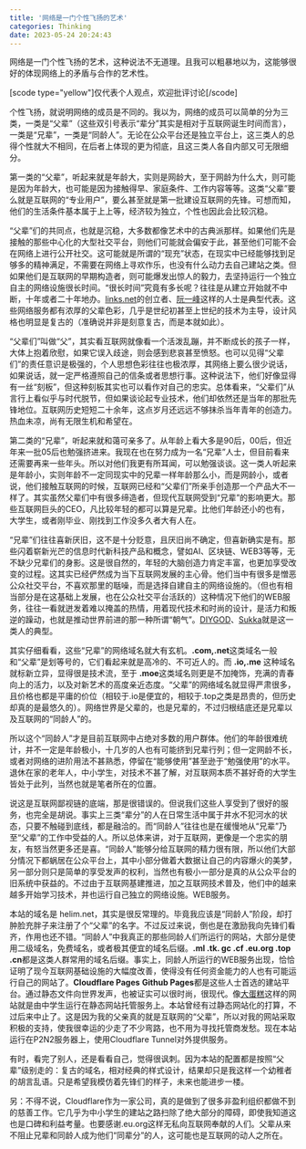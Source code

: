 ```yaml
---
title: '网络是一门个性飞扬的艺术'
categories: Thinking
date: 2023-05-24 20:24:43
---
```

网络是一门个性飞扬的艺术，这种说法不无道理。且我可以粗暴地以为，这能够很好的体现网络上的矛盾与合作的艺术性。

[scode type="yellow"]仅代表个人观点，欢迎批评讨论[/scode]

个性飞扬，就说明网络的成员是不同的。我以为，网络的成员可以简单的分为三类，一类是“父辈”（这些双引号表示“辈分”其实是相对于互联网诞生时间而言），一类是“兄辈”，一类是“同龄人”。无论在公众平台还是独立平台上，这三类人的总得个性就大不相同，在后者上体现的更为彻底，且这三类人各自内部又可无限细分。

第一类的“父辈”，听起来就是年龄大，实则是网龄大，至于网龄为什么大，则可能是因为年龄大，也可能是因为接触得早、家庭条件、工作内容等等。这类“父辈”要么就是互联网的“专业用户”，要么甚至就是第一批建设互联网的先锋。可想而知，他们的生活条件基本属于上上等，经济较为独立，个性也因此会比较沉稳。

“父辈”们的共同点，也就是沉稳，大多数都像艺术中的古典派那样。如果他们先是接触的那些中心化的大型社交平台，则他们可能就会偏安于此，甚至他们可能不会在网络上进行公开社交。这可能就是所谓的“现充”状态，在现实中已经能够找到足够多的精神满足，不需要在网络上寻欢作乐，也没有什么动力去自己建站之类。但如果他们是互联网的早期构造者，则可能爆发出惊人的毅力，去坚持运行一个独立自主的网络设施很长时间。“很长时间”究竟有多长呢？往往是从建立开始就不中断，十年或者二十年地办。[links.net](https://links.net)的创立者、[阮一峰](https://www.ruanyifeng.com/)这样的人士是典型代表。这些网络服务都有浓厚的父辈色彩，几乎是世纪初甚至上世纪的技术为主导，设计风格也明显是复古的（准确说并非是刻意复古，而是本就如此）。

“父辈们”叫做“父”，其实看互联网就像看一个活泼乱蹦，并不断成长的孩子一样，大体上抱着欣慰，如果它误入歧途，则会感到悲哀甚至愤怒。也可以见得“父辈们”的责任意识是极强的，个人思想色彩往往也极浓厚，其网络上要么很少说话，如果说话，就一定严格遵照自己的信条或者思想行事。这种说法下，他们好像显得有一丝“刻板”，但这种刻板其实也可以看作对自己的忠实。总体看来，“父辈们”从言行上看似乎与时代脱节，但如果谈论起专业技术，他们却依然还是当年的那批先锋地位。互联网历史短短二十余年，这点岁月还远远不够抹杀当年青年的创造力。热血未凉，尚有无限生机和希望在。

第二类的“兄辈”，听起来就和蔼可亲多了。从年龄上看大多是90后，00后，但近年来一批05后也勉强挤进来。我现在也在努力成为一名“兄辈”人士，但目前看来还需要再来一些年头。所以对他们我更有所耳闻，可以勉强谈谈。这一类人听起来是年龄小，实则年龄不一定同现实中的兄辈一样年龄那么小，而是网龄小，或者说，他们接触互联网的时候，互联网已经和“父辈们”所亲手创造那一个产品大不一样了。其实虽然父辈们中有很多缔造者，但现代互联网受到“兄辈”的影响更大。那些互联网巨头的CEO，凡比较年轻的都可以算是兄辈。比他们年龄还小的也有，大学生，或者刚毕业、刚找到工作没多久者大有人在。

“兄辈”们往往喜新厌旧，这不是十分贬意，且厌旧尚不确定，但喜新确实是有。那些闪着崭新光芒的信息时代新科技产品和概念，譬如AI、区块链、WEB3等等，无不缺少兄辈们的身影。这是很自然的，年轻的大脑创造力肯定丰富，也更加享受改变的过程。这其实已经俨然成为当下互联网发展的主心骨。他们当中有很多是憎恶公众社交平台，不喜欢那里的聒噪，而是选择自建自主的网络设施的。（但也有相当部分是在这基础上发展，也在公众社交平台活跃的）这种情况下他们的WEB服务，往往一看就迸发着难以掩盖的热情，用着现代技术和时尚的设计，是活力和叛逆的躁动，也就是推动世界前进的那一种所谓“朝气”。[DIYGOD](https://www.diygod.me/)、[Sukka](https://skk.moe)就是这一类人的典型。

其实仔细看看，这些“兄辈”的网络域名就大有玄机。**.com,.net**这类域名一般和“父辈”是划等号的，它们看起来就是高冷的、不可近人的。而 **.io,.me** 这种域名就标新立异，显得很是技术流，至于 **.moe**这类域名则更是不加掩饰，充满的青春向上的活力，以及对新艺术的高度亲近态度。“父辈”的网络域名就显得严肃很多，且价格也都是平庸的价位（相较于.io是便宜的，相较于.top之类是昂贵的，但历史却真的是最悠久的）。网络世界是父辈的，也是兄辈的，不过归根结底还是兄辈以及互联网的“同龄人”的。

所以这个“同龄人”才是目前互联网中占绝对多数的用户群体。他们的年龄很难统计，并不一定是年龄极小，十几岁的人也有可能挤到兄辈行列；但一定网龄不长，或者对网络的进阶用法不甚熟悉，停留在“能够使用”甚至逊于“勉强使用”的水平。退休在家的老年人，中小学生，对技术不甚了解，对互联网本质不甚好奇的大学生皆处于此列，当然也就是笔者所在的位置。

说这是互联网鄙视链的底端，那是很错误的。但说我们这些人享受到了很好的服务，也完全是胡说。事实上三类“辈分”的人在日常生活中属于井水不犯河水的状态，只要不触碰到底线，都是融洽的。而“同龄人”往往也是在缓慢地从“兄辈”乃至“父辈”的工作中受益的人。所以总体来讲，对于互联网，更像是一个忠实的朋友，有怒当然更多还是喜。“同龄人”能够分给互联网的精力很有限，所以他们大部分情况下都蜗居在公众平台上，其中小部分做着大数据让自己的内容爆火的美梦，另一部分则只是简单的享受发声的权利，当然也有极小一部分是真的从公众平台的旧系统中获益的。不过由于互联网基建推进，加之互联网技术普及，他们中的越来越多开始学习技术，并也运行自己独立的网络设施。WEB服务。

本站的域名是 helim.net，其实是很反常理的。毕竟我应该是“同龄人”阶段，却打肿脸充胖子来注册了个“父辈”的名字。不过反过来说，倒也是在激励我向先锋们看齐，作用也还不错。“同龄人”中我真正的那些同龄人们所运行的网站，大部分是使用二级域名，免费域名，或者极其便宜的域名后缀。**.ml .tk. gc .cf .eu.org .top .cn**都是这类人群常用的域名后缀。事实上，同龄人所运行的WEB服务出现，恰恰证明了现今互联网基础设施的大幅度改善，使得没有任何资金能力的人也有可能运行自己的网站了。**Cloudflare Pages** **Github Pages**都是这些人士首选的建站平台。通过静态文件向世界发声，也被证实可以很时尚，很现代。像[大蛋糕](https://lihaoyu.cn/)这样的网站就是由中学生运行在静态网站托管服务上。本站曾经有过静态网站化的打算，不过后来中止了。这是因为我的父亲真的就是互联网的“父辈”，所以对我的网站采取积极的支持，使我很幸运的少走了不少弯路，也不用为寻找托管商发愁。现在本站运行在P2N2服务器上，使用Cloudflare Tunnel对外提供服务。

有时，看完了别人，还是看看自己，觉得很讽刺。因为本站的配置都是按照“父辈”级别走的：复古的域名，相对经典的样式设计，结果却只是我这样一个幼稚者的胡言乱语。只是希望我模仿着先锋们的样子，未来也能进步一楼。

另：不得不说，Cloudflare作为一家公司，真的是做到了很多非盈利组织都做不到的慈善工作。它几乎为中小学生的建站之路扫除了绝大部分的障碍，即使我知道这也是口碑和利益考量。也要感谢.eu.org这样无私向互联网奉献的人们。父辈从来不阻止兄辈和同龄人成为他们“同辈分”的人，这可能也是互联网的动人之所在。

